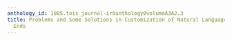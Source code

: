 ```yaml
---
anthology_id: 1985.tois_journal-ir0anthology0volumeA3A2.3
title: Problems and Some Solutions in Customization of Natural Language Database Front
  Ends
---
```


